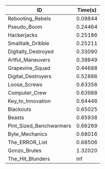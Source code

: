 |ID|Time(s)|
|-|-|
|Rebooting_Rebels|0.09844|
|Pseudo_Boom|0.24464|
|Hackerjacks|0.25186|
|Smalltalk_Dribble|0.25211|
|Digitally_Destroyed|0.33090|
|Artful_Maneuvers|0.39849|
|Grapevine_Squad|0.44688|
|Digital_Destroyers|0.52886|
|Loose_Screws|0.63356|
|Computer_Crew|0.63988|
|Key_to_Innovation|0.64446|
|Blackouts|0.65025|
|Beasts|0.65938|
|Pint_Sized_Benchwarmers|0.66269|
|Byte_Mechanics|0.68016|
|The_ERROR_List|0.68506|
|Gonzo_Brutes|1.32020|
|The_Hit_Blunders|inf|
